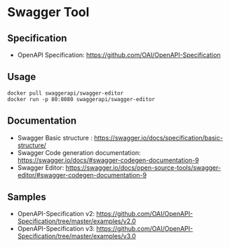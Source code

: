 # Swagger Tool

## Specification
- OpenAPI Specification: https://github.com/OAI/OpenAPI-Specification

## Usage
```
docker pull swaggerapi/swagger-editor
docker run -p 80:8080 swaggerapi/swagger-editor
```

## Documentation
- Swagger Basic structure : https://swagger.io/docs/specification/basic-structure/
- Swagger Code generation documentation: https://swagger.io/docs/#swagger-codegen-documentation-9
- Swagger Editor: https://swagger.io/docs/open-source-tools/swagger-editor/#swagger-codegen-documentation-9

## Samples
- OpenAPI-Specification v2: https://github.com/OAI/OpenAPI-Specification/tree/master/examples/v2.0
- OpenAPI-Specification v3: https://github.com/OAI/OpenAPI-Specification/tree/master/examples/v3.0
